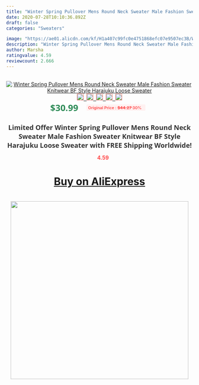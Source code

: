 ```yaml
---
title: "Winter Spring Pullover Mens Round Neck Sweater Male Fashion Sweater Knitwear BF Style Harajuku Loose Sweater"
date: 2020-07-28T10:10:36.892Z
draft: false
categories: "Sweaters"

image: "https://ae01.alicdn.com/kf/H1a407c99fc0e4751868efc07e9507ec3B/Winter-Spring-Pullover-Mens-Round-Neck-Sweater-Male-Fashion-Sweater-Knitwear-BF-Style-Harajuku-Loose-Sweater.jpg"
description: "Winter Spring Pullover Mens Round Neck Sweater Male Fashion Sweater Knitwear BF Style Harajuku Loose Sweater"
author: Marsha
ratingvalue: 4.59
reviewcount: 2.666
---
```

<br>
<div style="text-align: center;">
<a href="https://s.click.aliexpress.com/e/_9JUTSl" target="_blank" rel="nofollow noopener noreferrer"><img alt="Winter Spring Pullover Mens Round Neck Sweater Male Fashion Sweater Knitwear BF Style Harajuku Loose Sweater" class="magnifier-image" src="https://ae01.alicdn.com/kf/H1a407c99fc0e4751868efc07e9507ec3B/Winter-Spring-Pullover-Mens-Round-Neck-Sweater-Male-Fashion-Sweater-Knitwear-BF-Style-Harajuku-Loose-Sweater.jpg_640x640.jpg">
<br>
<img style="border:1px solid salmon" src="https://ae01.alicdn.com/kf/H1a407c99fc0e4751868efc07e9507ec3B/Winter-Spring-Pullover-Mens-Round-Neck-Sweater-Male-Fashion-Sweater-Knitwear-BF-Style-Harajuku-Loose-Sweater.jpg_120x120.jpg">&nbsp;&nbsp;<img style="border:1px solid salmon" src="https://ae01.alicdn.com/kf/H023d53a069b14c58a6604a8c350880b8O/Winter-Spring-Pullover-Mens-Round-Neck-Sweater-Male-Fashion-Sweater-Knitwear-BF-Style-Harajuku-Loose-Sweater.jpg_120x120.jpg">&nbsp;&nbsp;<img style="border:1px solid salmon" src="https://ae01.alicdn.com/kf/H47f9dbe7c7c64679bd3bab480c272764w/Winter-Spring-Pullover-Mens-Round-Neck-Sweater-Male-Fashion-Sweater-Knitwear-BF-Style-Harajuku-Loose-Sweater.jpg_120x120.jpg">&nbsp;&nbsp;<img style="border:1px solid salmon" src="https://ae01.alicdn.com/kf/Hd5d1d035238643ef90ab692b05c9a736q/Winter-Spring-Pullover-Mens-Round-Neck-Sweater-Male-Fashion-Sweater-Knitwear-BF-Style-Harajuku-Loose-Sweater.jpg_120x120.jpg">&nbsp;&nbsp;<img style="border:1px solid salmon" src="https://ae01.alicdn.com/kf/Hd74a47c88e734b10b4797146ec42b1ebw/Winter-Spring-Pullover-Mens-Round-Neck-Sweater-Male-Fashion-Sweater-Knitwear-BF-Style-Harajuku-Loose-Sweater.jpg_120x120.jpg"></a></div><br0>
<div style="text-align: center;"><span style="background-color: white; border: 0px; box-sizing: border-box; color: seagreen; display: inline-block; font-family: &quot;open sans&quot; , &quot;arial&quot; , &quot;helvetica&quot; , sans-serif , &quot;heiti&quot;; font-size: 24px; font-stretch: inherit; font-weight: 700; line-height: inherit; margin: 0px 10px 0px 0px; padding: 0px; vertical-align: middle;">$30.99 </span>
<span style="background: rgb(255 , 241 , 241); border-radius: 3px; border: 0px; box-sizing: border-box; color: #ff4747; display: inline-block; font-family: inherit; font-size: 12px; font-stretch: inherit; font-style: inherit; font-variant: inherit; font-weight: 600; line-height: inherit; margin: 0px; padding: 2px 5px; transform: scale(0.9); vertical-align: middle;">Original Price : <b style="text-decoration: line-through;">$44.27 </b> 30%&nbsp;&nbsp;</span></div>
<h1 style="color: #333333; display: inline-block; font-family: &quot;open sans&quot; , &quot;arial&quot; , &quot;helvetica&quot; , sans-serif , &quot;heiti&quot;; font-size: 18px; font-stretch: inherit; font-weight: 700; text-align: center;">Limited Offer Winter Spring Pullover Mens Round Neck Sweater Male Fashion Sweater Knitwear BF Style Harajuku Loose Sweater with FREE Shipping Worldwide!</h1>
<div style="color: #ff4747; text-align: center;">
<img src="https://4.bp.blogspot.com/-M0ZcTcb-5uY/XleCXlxnR4I/AAAAAAAAAEc/OrjgMkXV1oMQFaCRZj5HQwOCBcu3w1FegCPcBGAYYCw/s1600/star.png" style="height: 15px;">&nbsp;<b>4.59</b></div>
<div class="button_cont" align="center"><a class="buynow_a" href="https://s.click.aliexpress.com/e/_9JUTSl" target="_blank" rel="nofollow noopener noreferrer"><H1>Buy on AliExpress</H1></a></div><br>
<div class="separator" style="clear: both; text-align: center;">
<img src="https://lh3.googleusercontent.com/-pTy5HemUv9M/XlePHvY0dAI/AAAAAAAAAE4/0nX5iRUoIWY8eMW9Dpxeirr157OZliDIgCLcBGAsYHQ/s1600/badge.gif" width="480">
</div>
